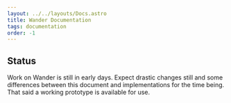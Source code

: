 ```yaml
---
layout: ../../layouts/Docs.astro
title: Wander Documentation
tags: documentation
order: -1
---
```


## Status

Work on Wander is still in early days.
Expect drastic changes still and some differences between this document and implementations for the time being.
That said a working prototype is available for use.
